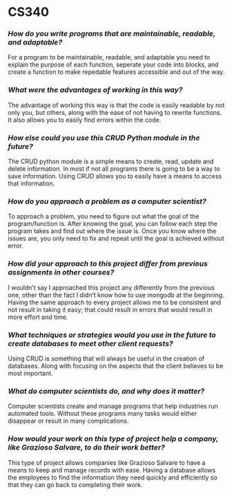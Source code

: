# CS340

### _How do you write programs that are maintainable, readable, and adaptable?_

For a program to be maintainable, readable, and adaptable you need to explain the purpose of each function, seperate your code into blocks, and create a function to make repedable features accessible and out of the way.

### _What were the advantages of working in this way?_

The advantage of working this way is that the code is easily readable by not only you, but others, along with the ease of not having to rewrite functions. It also allows you to easily find errors within the code.

### _How else could you use this CRUD Python module in the future?_

The CRUD python module is a simple means to create, read, update and delete information. In most if not all programs there is going to be a way to save information. Using CRUD allows you to easily have a means to access that information.

### _How do you approach a problem as a computer scientist?_

To approach a problem, you need to figure out what the goal of the program/function is. After knowing the goal, you can follow each step the program takes and find out where the issue is. Once you know where the issues are, you only need to fix and repeat until the goal is achieved without error.

### _How did your approach to this project differ from previous assignments in other courses?_

I wouldn’t say I approached this project any differently from the previous one, other than the fact I didn’t know how to use mongodb at the beginning. Having the same approach to every project allows me to be consistent and not result in taking it easy; that could result in errors that would result in more effort and time.

### _What techniques or strategies would you use in the future to create databases to meet other client requests?_

Using CRUD is something that will always be useful in the creation of databases. Along with focusing on the aspects that the client believes to be most important.

### _What do computer scientists do, and why does it matter?_

Computer scientists create and manage programs that help industries run automated tools. Without these programs many tasks would either disappear or result in many complications.

### _How would your work on this type of project help a company, like Grazioso Salvare, to do their work better?_

This type of project allows companies like Grazioso Salvare to have a means to keep and manage records with ease. Having a database allows the employees to find the information they need quickly and efficiently so that they can go back to completing their work.
